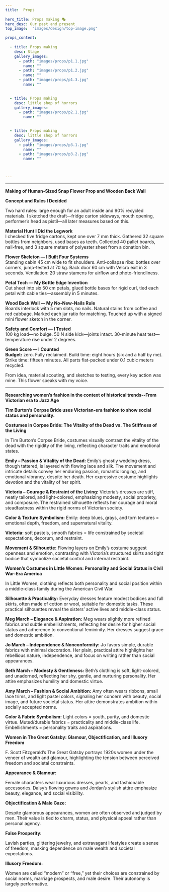 ```yaml
---
title:  Props
 
hero_title: Props making 🎭
hero_desc: Our past and present 
top_image:  "images/design/top-image.png"

props_content:
  
  - title: Props making
    desc: Stage
    gallery_images:
      - path: "images/props/p1.1.jpg"
        name: ""
      - path: "images/props/p1.2.jpg"
        name: ""
      - path: "images/props/p1.3.jpg"
        name: ""

  
  - title: Props making
    desc: little shop of horrors
    gallery_images:
      - path: "images/props/p2.1.jpg"
        name: ""

  
  - title: Props making
    desc: little shop of horrors
    gallery_images:
      - path: "images/props/p3.1.jpg"
        name: ""
      - path: "images/props/p3.2.jpg"
        name: ""



---
```


-------
 
**Making of Human-Sized Snap Flower Prop and Wooden Back Wall**


**Concept and Rules I Decided**  

Two hard rules: large enough for an adult inside and 90% recycled materials. I sketched the draft—fridge carton sideways, mouth opening, performer’s head as pistil—all later measures based on this.


**Material Hunt I Did the Legwork**  
I checked five fridge cartons, kept one over 7 mm thick. Gathered 32 square bottles from neighbors, used bases as teeth. Collected 40 pallet boards, nail-free, and 3 square meters of polyester sheet from a donation bin.


**Flower Skeleton — I Built Four Systems**  
Standing cabin 45 cm wide to fit shoulders. Anti-collapse ribs: bottles over corners, jump-tested at 70 kg. Back door 60 cm with Velcro exit in 3 seconds. Ventilation: 20 straw stamens for airflow and photo-friendliness.


**Petal Tech — My Bottle Edge Invention**  
Cut sheet into six 50 cm petals, glued bottle bases for rigid curl, tied each petal with cable ties—assembly in 5 minutes.


**Wood Back Wall — My No-New-Nails Rule**  
Boards interlock with 5 mm slots, no nails. Natural stains from coffee and red cabbage. Marked each jar ratio for matching. Touched up with a signed mini flower sketch in the corner.


**Safety and Comfort — I Tested**  
100 kg load—no bulge. 50 N side kick—joints intact. 30-minute heat test—temperature rise under 2 degrees.


**Green Score — I Counted**  
**Budget:** zero. Fully reclaimed. Build time: eight hours (six and a half by me). Strike time: fifteen minutes. All parts flat-packed under 0.1 cubic meters recycled.

From idea, material scouting, and sketches to testing, every key action was mine. This flower speaks with my voice.

---

**Researching women’s fashion in the context of historical trends--From Victorian era to Jazz Age**


**Tim Burton’s Corpse Bride uses Victorian-era fashion to show social status and personality.**

**Costumes in Corpse Bride: The Vitality of the Dead vs. The Stiffness of the Living**  

In Tim Burton’s Corpse Bride, costumes visually contrast the vitality of the dead with the rigidity of the living, reflecting character traits and emotional states.

**Emily – Passion & Vitality of the Dead:** Emily’s ghostly wedding dress, though tattered, is layered with flowing lace and silk. The movement and intricate details convey her enduring passion, romantic longing, and emotional vibrancy, despite her death. Her expressive costume highlights devotion and the vitality of her spirit.

**Victoria – Courage & Restraint of the Living:** Victoria’s dresses are stiff, neatly tailored, and light-colored, emphasizing modesty, social propriety, and composure. The restrained silhouette reflects her courage and moral steadfastness within the rigid norms of Victorian society.

**Color & Texture Symbolism:**  Emily: deep blues, grays, and torn textures = emotional depth, freedom, and supernatural vitality.  

**Victoria:** soft pastels, smooth fabrics = life constrained by societal expectations, decorum, and restraint.

**Movement & Silhouette:** Flowing layers on Emily’s costume suggest openness and emotion, contrasting with Victoria’s structured skirts and tight bodice that symbolize societal control and internal restraint.


**Women’s Costumes in Little Women: Personality and Social Status in Civil War-Era America**  

In Little Women, clothing reflects both personality and social position within a middle-class family during the American Civil War.

**Silhouette & Practicality:** Everyday dresses feature modest bodices and full skirts, often made of cotton or wool, suitable for domestic tasks. These practical silhouettes reveal the sisters’ active lives and middle-class status.

**Meg March – Elegance & Aspiration:** Meg wears slightly more refined fabrics and subtle embellishments, reflecting her desire for higher social status and adherence to conventional femininity. Her dresses suggest grace and domestic ambition.

**Jo March – Independence & Nonconformity:** Jo favors simple, durable fabrics with minimal decoration. Her plain, practical attire highlights her rebellious nature, independence, and focus on writing rather than social appearances.

**Beth March – Modesty & Gentleness:** Beth’s clothing is soft, light-colored, and unadorned, reflecting her shy, gentle, and nurturing personality. Her attire emphasizes humility and domestic virtue.

**Amy March – Fashion & Social Ambition:** Amy often wears ribbons, small lace trims, and light pastel colors, signaling her concern with beauty, social image, and future societal status. Her attire demonstrates ambition within socially accepted norms.

**Color & Fabric Symbolism:** Light colors = youth, purity, and domestic virtue. Muted/durable fabrics = practicality and middle-class life. Embellishments = personality traits and aspirations.


**Women in The Great Gatsby: Glamour, Objectification, and Illusory Freedom**  

F. Scott Fitzgerald’s The Great Gatsby portrays 1920s women under the veneer of wealth and glamour, highlighting the tension between perceived freedom and societal constraints.

**Appearance & Glamour:**  

Female characters wear luxurious dresses, pearls, and fashionable accessories. Daisy’s flowing gowns and Jordan’s stylish attire emphasize beauty, elegance, and social visibility.

**Objectification & Male Gaze:**  

Despite glamorous appearances, women are often observed and judged by men. Their value is tied to charm, status, and physical appeal rather than personal agency.

**False Prosperity:**  

Lavish parties, glittering jewelry, and extravagant lifestyles create a sense of freedom, masking dependence on male wealth and societal expectations.

**Illusory Freedom:**  

Women are called “modern” or “free,” yet their choices are constrained by social norms, marriage prospects, and male desire. Their autonomy is largely performative.
